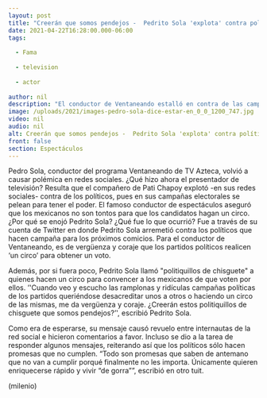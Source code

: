 ```yaml
---
layout: post
title: "Creerán que somos pendejos -  Pedrito Sola 'explota' contra políticos y sus 'ridículas' campañas"
date: 2021-04-22T16:28:00.000-06:00
tags:
  
  - Fama
  
  - television
  
  - actor
  
author: nil
description: "El conductor de Ventaneando estalló en contra de las campañas electorales de algunos políticos, pues hacen -según dijo- un circo: ramplonas y ridículas. "
image: /uploads/2021/images-pedro-sola-dice-estar-en_0_0_1200_747.jpg
video: nil
audio: nil
alt: Creerán que somos pendejos -  Pedrito Sola 'explota' contra políticos y sus 'ridículas' campañas
front: false
section: Espectáculos
---
```


Pedro Sola, conductor del programa Ventaneando de TV Azteca, volvió a causar polémica en redes sociales. ¿Qué hizo ahora el presentador de televisión? Resulta que el compañero de Pati Chapoy explotó -en sus redes sociales- contra de los políticos, pues en sus campañas electorales se pelean para tener el poder. El famoso conductor de espectáculos aseguró que los mexicanos no son tontos para que los candidatos hagan un circo. ¿Por qué se enojó Pedrito Sola? ¿Qué fue lo que ocurrió? Fue a través de su cuenta de Twitter en donde Pedrito Sola arremetió contra los políticos que hacen campaña para los próximos comicios. Para el conductor de Ventaneando, es de vergüenza y coraje que los partidos políticos realicen ‘un circo’ para obtener un voto. 

Además, por si fuera poco, Pedrito Sola llamó "politiquillos de chisguete" a quienes hacen un circo para convencer a los mexicanos de que voten por ellos. ’'Cuando veo y escucho las ramplonas y ridículas campañas políticas de los partidos queriéndose desacreditar unos a otros o haciendo un circo de las mismas, me da vergüenza y coraje. ¿Creerán estos politiquillos de chisguete que somos pendejos?’', escribió Pedrito Sola. 

Como era de esperarse, su mensaje causó revuelo entre internautas de la red social e hicieron comentarios a favor. Incluso se dio a la tarea de responder algunos mensajes, reiterando así que los políticos sólo hacen promesas que no cumplen. “Todo son promesas que saben de antemano que no van a cumplir porqué finalmente no les importa. Únicamente quieren enriquecerse rápido y vivir “de gorra””, escribió en otro tuit. 


(milenio)